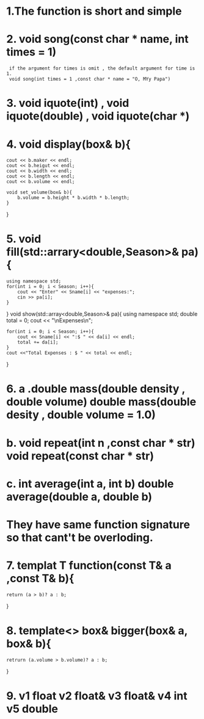 # 1.The function is short and simple
# 2. void song(const char * name, int times = 1)
     if the argument for times is omit , the default argument for time is 1.
     void song(int times = 1 ,const char * name = "O, MYy Papa")
# 3. void iquote(int) , void iquote(double) , void iquote(char *)
# 4. void display(box& b){
    cout << b.maker << endl;
    cout << b.heigut << endl;
    cout << b.width << endl;
    cout << b.length << endl;
    cout << b.volume << endl;

    void set_volume(box& b){
        b.volume = b.height * b.width * b.length;
    }
}
# 5. void fill(std::arrary<double,Season>& pa){
    using namespace std;
    for(int i = 0; i < Season; i++){
        cout << "Enter" << Sname[i] << "expenses:";
        cin >> pa[i];
    }
}
   void show(std::array<double,Season>& pa){
    using namespace std;
    double total = 0;
    cout << "\nExpenses\n";

    for(int i = 0; i < Season; i++){
        cout << Sname[i] << ":$ " << da[i] << endl;
        total += da[i];
    }
    cout <<"Total Expenses : $ " << total << endl;
}
# 6.  a .double mass(double density , double volume)  double mass(double desity , double volume = 1.0)
#     b. void repeat(int n ,const char * str)  void repeat(const char * str)
#     c. int average(int a, int b)  double average(double a, double b)
#     They have same function signature so that cant't be overloding.

# 7. templat<Typename T> T function(const T& a ,const T& b){
    return (a > b)? a : b; 
}

# 8. template<> box& bigger<box>(box& a, box& b){
    retrurn (a.volume > b.volume)? a : b;
}

# 9. v1 float  v2 float&  v3 float&  v4 int  v5 double
